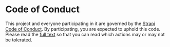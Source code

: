 # Code of Conduct

This project and everyone participating in it are governed by the [Strapi Code of Conduct](https://github.com/strapi/strapi/blob/master/CODE_OF_CONDUCT.md).
By participating, you are expected to uphold this code. Please read the [full text](https://github.com/strapi/strapi/blob/master/CODE_OF_CONDUCT.md)
so that you can read which actions may or may not be tolerated.
